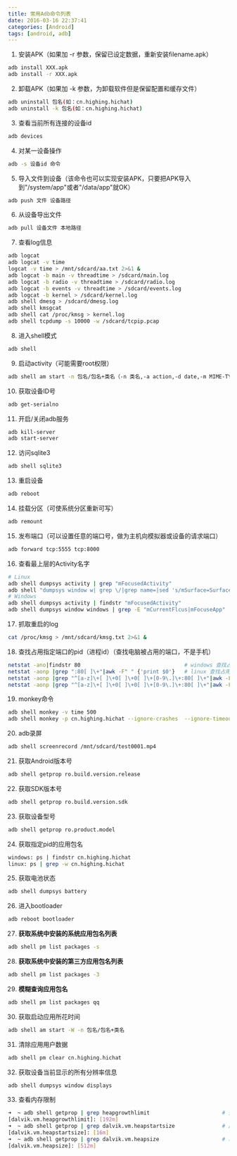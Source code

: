 ```yaml
---
title: 常用Adb命令列表
date: 2016-03-16 22:37:41
categories: [Android]
tags: [android, adb]
---
```


1. 安装APK（如果加 -r 参数，保留已设定数据，重新安装filename.apk）
```bash
adb install XXX.apk
adb install -r XXX.apk
```

  <!--more-->

2. 卸载APK（如果加 -k 参数，为卸载软件但是保留配置和缓存文件）
```bash
adb uninstall 包名(如：cn.highing.hichat)
adb uninstall -k 包名(如：cn.highing.hichat)
```
3. 查看当前所有连接的设备id
```bash
adb devices
```
4. 对某一设备操作
```bash
adb -s 设备id 命令
```
5. 导入文件到设备（该命令也可以实现安装APK，只要把APK导入到"/system/app"或者"/data/app"就OK）
```bash
adb push 文件 设备路径
```
6. 从设备导出文件
```bash
adb pull 设备文件 本地路径
```
7. 查看log信息
```bash
adb logcat
adb logcat -v time
logcat -v time > /mnt/sdcard/aa.txt 2>&1 &                                  # 离线抓取log保存在手机
adb logcat -b main -v threadtime > /sdcard/main.log                         # 抓取应用程序的日志
adb logcat -b radio -v threadtime > /sdcard/radio.log                       # 抓取跟 radio/telephony 相关的信息
adb logcat -b events -v threadtime > /sdcard/events.log                     # 抓取系统事件日志，如触屏事件
adb logcat -b kernel > /sdcard/kernel.log                                   # 抓取kernel log
adb shell dmesg > /sdcard/dmesg.log                                         # 导出当前缓存的 kernel log
adb shell kmsgcat                                                           # 实时查看kernel log
adb shell cat /proc/kmsg > kernel.log                                       # 抓取 printk生成的内核消息
adb shell tcpdump -s 10000 -w /sdcard/tcpip.pcap                            # 抓取 TCP/IP协议相关的日志
```
8. 进入shell模式
```bash
adb shell
```
9. 启动activity（可能需要root权限）
```bash
adb shell am start -n 包名/包名+类名（-n 类名,-a action,-d date,-m MIME-TYPE,-c category,-e 扩展数据,等） （cn.highing.hichat/.ui.MainActivity）
```
10. 获取设备ID号
```bash
adb get-serialno
```
11. 开启/关闭adb服务
```bash
adb kill-server
adb start-server
```
12. 访问sqlite3
```bash
adb shell sqlite3
```
13. 重启设备
```bash
adb reboot
```
14. 挂载分区（可使系统分区重新可写）
```bash
adb remount
```
15. 发布端口（可以设置任意的端口号，做为主机向模拟器或设备的请求端口）
```bash
adb forward tcp:5555 tcp:8000
```
16. 查看最上层的Activity名字
```bash
# Linux
adb shell dumpsys activity | grep "mFocusedActivity"
adb shell "dumpsys window w| grep \/|grep name=|sed 's/mSurface=Surface(name=//g'|sed 's/)//g'|sed 's/ //g'"
# Windows
adb shell dumpsys activity | findstr "mFocusedActivity"
adb shell dumpsys window windows | grep -E "mCurrentFlcus|mFocuseApp"
```
17. 抓取重启的log
```bash
cat /proc/kmsg > /mnt/sdcard/kmsg.txt 2>&1 &
```
18. 查找占用指定端口的pid（进程id）（查找电脑被占用的端口，不是手机）
```bash
netstat -ano|findstr 80                                 # windows 查找占用80端口的进程
netstat -aonp |grep ":80[ ]\+"|awk -F" " {'print $0'}   # linux 查找占用80端口的进程
netstat -aonp |grep "^[a-z]\+[ ]\+0[ ]\+0[ ]\+[0-9\.]\+:80[ ]\+"|awk -F" " {'print $0'}                 # 优化后
netstat -aonp |grep "^[a-z]\+[ ]\+0[ ]\+0[ ]\+[0-9\.]\+:80[ ]\+"|awk -F" " {'print $7'}|cut -d"/" -f1    # 只显示pid
```
19. monkey命令
```bash
adb shell monkey -v time 500
adb shell monkey -p cn.highing.hichat --ignore-crashes  --ignore-timeouts --ignore-security-exceptions  --pct-trackball 0 --pct-nav 0 --pct-majornav 0 --pct-syskeys 0 --pct-anyevent 0  -v -v -v --throttle 500 1200000000 -v time > /mnt/sdcard/monkeysys.txt 2>&1 &
```
20. adb录屏
```bash
adb shell screenrecord /mnt/sdcard/test0001.mp4
```
21. 获取Android版本号
```bash
adb shell getprop ro.build.version.release
```
22. 获取SDK版本号
```bash
adb shell getprop ro.build.version.sdk
```
23. 获取设备型号
```bash
adb shell getprop ro.product.model
```
24. 获取指定pid的应用包名
```bash
windows: ps | findstr cn.highing.hichat
linux: ps | grep -w cn.highing.hichat
```
25. 获取电池状态
```bash
adb shell dumpsys battery
```
26. 进入bootloader
```bash
adb reboot bootloader
```
27. **获取系统中安装的系统应用包名列表**
```bash
adb shell pm list packages -s
```
28. **获取系统中安装的第三方应用包名列表**
```bash
adb shell pm list packages -3
```
29. **模糊查询应用包名**
```bash
adb shell pm list packages qq
```
30. 获取启动应用所花时间
```bash
adb shell am start -W -n 包名/包名+类名
```
31. 清除应用用户数据
```bash
adb shell pm clear cn.highing.hichat
```
32. 获取设备当前显示的所有分辨率信息
```bash
adb shell dumpsys window displays
```
33. 查看内存限制
```bash
➜  ~ adb shell getprop | grep heapgrowthlimit               		# 查看单个应用程序最大内存限制
[dalvik.vm.heapgrowthlimit]: [192m]
➜  ~ adb shell getprop | grep dalvik.vm.heapstartsize       		# 应用启动后分配的初始内存
[dalvik.vm.heapstartsize]: [16m]
➜  ~ adb shell getprop | grep dalvik.vm.heapsize            		# 单个java虚拟机最大的内存限制
[dalvik.vm.heapsize]: [512m]
```